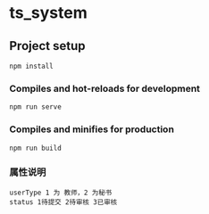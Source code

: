 # ts_system

## Project setup
```
npm install
```

### Compiles and hot-reloads for development
```
npm run serve
```

### Compiles and minifies for production
```
npm run build
```



### 属性说明

```
userType 1 为 教师，2 为秘书
status 1待提交 2待审核 3已审核
```



